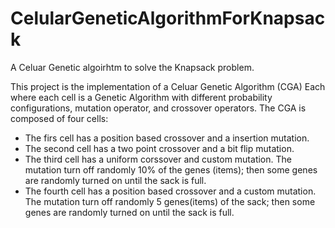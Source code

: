 # CelularGeneticAlgorithmForKnapsack
A Celuar Genetic algoirhtm to solve the Knapsack problem.

This project is the implementation of a Celuar Genetic Algorithm (CGA) Each where each cell is a Genetic Algorithm with 
different probability configurations, mutation operator, and crossover operators. 
The CGA is composed of four cells:
- The firs cell has a position based crossover and a insertion mutation.
- The second cell has a two point crossover and a bit flip mutation.
- The third cell has a uniform corssover and custom mutation. The mutation turn off randomly 10% of the genes (items); then some genes are 
randomly turned on until the sack is full.
- The fourth cell has a position based crossover and a custom mutation. The mutation turn off randomly 5 genes(items) of the sack;
then some genes are randomly turned on until the sack is full.

